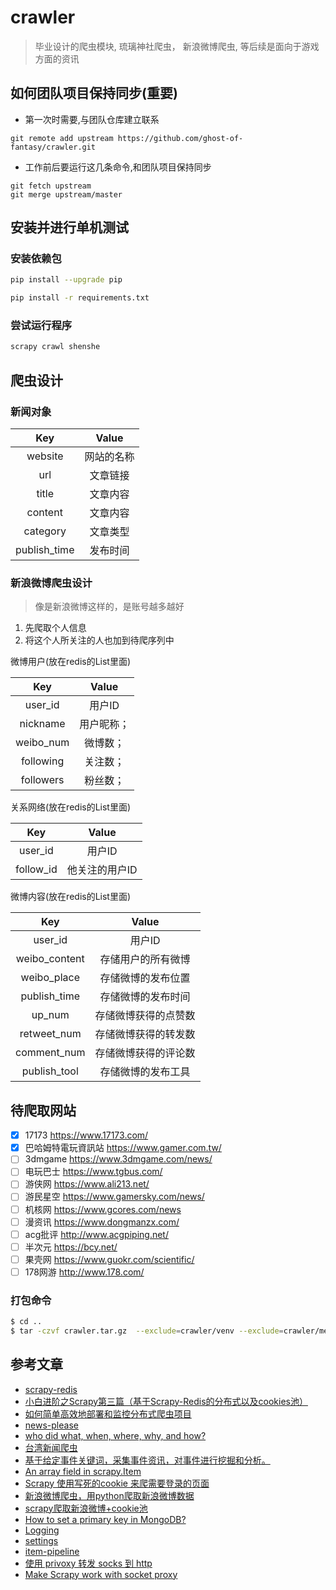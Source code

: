 # crawler
> 毕业设计的爬虫模块, 琉璃神社爬虫， 新浪微博爬虫, 等后续是面向于游戏方面的资讯

## 如何团队项目保持同步(重要)

- 第一次时需要,与团队仓库建立联系

```
git remote add upstream https://github.com/ghost-of-fantasy/crawler.git
```

- 工作前后要运行这几条命令,和团队项目保持同步

```
git fetch upstream
git merge upstream/master
```

## 安装并进行单机测试

### 安装依赖包

```sh
pip install --upgrade pip

pip install -r requirements.txt
```

### 尝试运行程序

```bash
scrapy crawl shenshe
```

## 爬虫设计

### 新闻对象  

|Key|Value|  
|:---:|:---:|  
|website|网站的名称|
|url|文章链接|
|title|文章内容|
|content|文章内容|
|category|文章类型|
|publish_time|发布时间|

### 新浪微博爬虫设计

> 像是新浪微博这样的，是账号越多越好

1. 先爬取个人信息
2. 将这个人所关注的人也加到待爬序列中

微博用户(放在redis的List里面)

|Key|Value|
|:---:|:---:|
|user_id|用户ID|
|nickname|用户昵称；|
|weibo_num|微博数；|
|following|关注数；|
|followers|粉丝数；|

关系网络(放在redis的List里面)

|Key|Value|
|:---:|:---:|
|user_id|用户ID|
|follow_id|他关注的用户ID|

微博内容(放在redis的List里面)

|Key|Value|
|:---:|:---:|
|user_id|用户ID|
|weibo_content|存储用户的所有微博|
|weibo_place|存储微博的发布位置|
|publish_time| 存储微博的发布时间|
|up_num|存储微博获得的点赞数|
|retweet_num|存储微博获得的转发数|
|comment_num|存储微博获得的评论数|
|publish_tool|存储微博的发布工具|

## 待爬取网站

 - [x] 17173 https://www.17173.com/
 - [x] 巴哈姆特電玩資訊站 https://www.gamer.com.tw/
 - [ ] 3dmgame https://www.3dmgame.com/news/
 - [ ] 电玩巴士 https://www.tgbus.com/
 - [ ] 游侠网 https://www.ali213.net/
 - [ ] 游民星空 https://www.gamersky.com/news/
 - [ ] 机核网 https://www.gcores.com/news
 - [ ] 漫资讯 https://www.dongmanzx.com/
 - [ ] acg批评 http://www.acgpiping.net/
 - [ ] 半次元 https://bcy.net/
 - [ ] 果壳网 https://www.guokr.com/scientific/
 - [ ] 178网游 http://www.178.com/

### 打包命令
```bash
$ cd ..
$ tar -czvf crawler.tar.gz  --exclude=crawler/venv --exclude=crawler/media --exclude=crawler/.git crawler
```

## 参考文章

- [scrapy-redis](https://github.com/rmax/scrapy-redis)
- [小白进阶之Scrapy第三篇（基于Scrapy-Redis的分布式以及cookies池）](https://cuiqingcai.com/4048.html)
- [如何简单高效地部署和监控分布式爬虫项目](https://juejin.im/post/5bebc5fd6fb9a04a053f3a0e)
- [news-please](https://github.com/fhamborg/news-please)
- [who did what, when, where, why, and how?](https://github.com/fhamborg/Giveme5W1H)
- [台湾新闻爬虫](https://github.com/TaiwanStat/Taiwan-news-crawlers)
- [基于给定事件关键词，采集事件资讯，对事件进行挖掘和分析。](https://github.com/liuhuanyong/EventMonitor)
- [An array field in scrapy.Item](https://stackoverflow.com/questions/29227119/an-array-field-in-scrapy-item)
- [Scrapy 使用写死的cookie 来爬需要登录的页面](https://blog.csdn.net/fox64194167/article/details/79775301)
- [新浪微博爬虫，用python爬取新浪微博数据](https://github.com/dataabc/weiboSpider)
- [scrapy爬取新浪微博+cookie池](https://blog.csdn.net/m0_37438418/article/details/80819847)
- [How to set a primary key in MongoDB?](https://stackoverflow.com/questions/3298963/how-to-set-a-primary-key-in-mongodb)
- [Logging](https://docs.scrapy.org/en/latest/topics/logging.html)
- [settings](https://docs.scrapy.org/en/latest/topics/settings.html)
- [item-pipeline](https://docs.scrapy.org/en/latest/topics/item-pipeline.html)
- [使用 privoxy 转发 socks 到 http ](http://einverne.github.io/post/2018/03/privoxy-forward-socks-to-http.html)
- [Make Scrapy work with socket proxy](https://blog.michaelyin.info/scrapy-socket-proxy/)